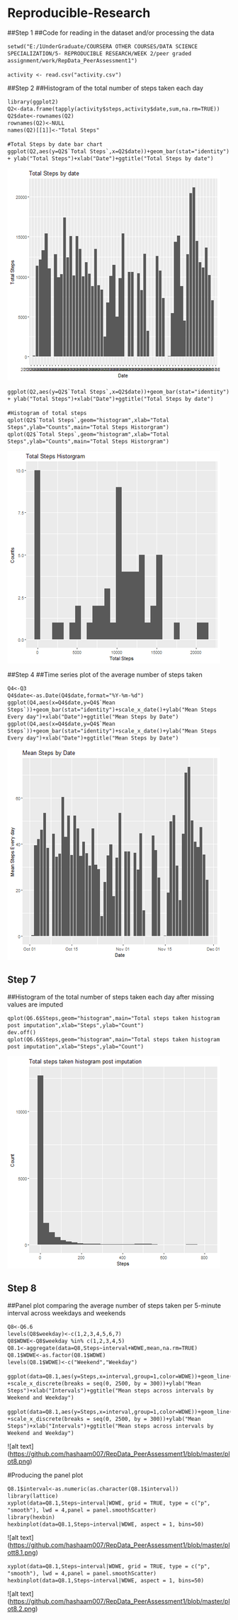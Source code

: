 # Reproducible-Research

##Step 1
##Code for reading in the dataset and/or processing the data
```{r, echo = TRUE}
setwd("E:/1UnderGraduate/COURSERA OTHER COURSES/DATA SCIENCE SPECIALIZATION/5- REPRODUCIBLE RESEARCH/WEEK 2/peer graded assignment/work/RepData_PeerAssessment1")

activity <- read.csv("activity.csv")
```

##Step 2
##Histogram of the total number of steps taken each day
```{r, echo = TRUE}
library(ggplot2)
Q2<-data.frame(tapply(activity$steps,activity$date,sum,na.rm=TRUE))
Q2$date<-rownames(Q2)
rownames(Q2)<-NULL
names(Q2)[[1]]<-"Total Steps"

#Total Steps by date bar chart
ggplot(Q2,aes(y=Q2$`Total Steps`,x=Q2$date))+geom_bar(stat="identity") + ylab("Total Steps")+xlab("Date")+ggtitle("Total Steps by date")
```
![alt text](https://github.com/hashaam007/RepData_PeerAssessment1/blob/master/plot2.png)

```{r, echo = TRUE}
ggplot(Q2,aes(y=Q2$`Total Steps`,x=Q2$date))+geom_bar(stat="identity") + ylab("Total Steps")+xlab("Date")+ggtitle("Total Steps by date")

#Histogram of total steps
qplot(Q2$`Total Steps`,geom="histogram",xlab="Total Steps",ylab="Counts",main="Total Steps Historgram")
qplot(Q2$`Total Steps`,geom="histogram",xlab="Total Steps",ylab="Counts",main="Total Steps Historgram")
```

![alt text](https://github.com/hashaam007/RepData_PeerAssessment1/blob/master/plot2.1.png)

##Step 4
##Time series plot of the average number of steps taken
```{r, echo = TRUE}
Q4<-Q3
Q4$date<-as.Date(Q4$date,format="%Y-%m-%d")
ggplot(Q4,aes(x=Q4$date,y=Q4$`Mean Steps`))+geom_bar(stat="identity")+scale_x_date()+ylab("Mean Steps Every day")+xlab("Date")+ggtitle("Mean Steps by Date")
ggplot(Q4,aes(x=Q4$date,y=Q4$`Mean Steps`))+geom_bar(stat="identity")+scale_x_date()+ylab("Mean Steps Every day")+xlab("Date")+ggtitle("Mean Steps by Date")
```
![alt text](https://github.com/hashaam007/RepData_PeerAssessment1/blob/master/plot4.png)

## Step 7
##Histogram of the total number of steps taken each day after missing values are imputed

```{r, echo = TRUE}
qplot(Q6.6$Steps,geom="histogram",main="Total steps taken histogram post imputation",xlab="Steps",ylab="Count")
dev.off()
qplot(Q6.6$Steps,geom="histogram",main="Total steps taken histogram post imputation",xlab="Steps",ylab="Count")
```
![alt text](https://github.com/hashaam007/RepData_PeerAssessment1/blob/master/plot7.png)

## Step 8
##Panel plot comparing the average number of steps taken per 5-minute interval across weekdays and weekends

```{r, echo = TRUE}
Q8<-Q6.6
levels(Q8$weekday)<-c(1,2,3,4,5,6,7)
Q8$WDWE<-Q8$weekday %in% c(1,2,3,4,5)
Q8.1<-aggregate(data=Q8,Steps~interval+WDWE,mean,na.rm=TRUE)
Q8.1$WDWE<-as.factor(Q8.1$WDWE)
levels(Q8.1$WDWE)<-c("Weekend","Weekday")

ggplot(data=Q8.1,aes(y=Steps,x=interval,group=1,color=WDWE))+geom_line() +scale_x_discrete(breaks = seq(0, 2500, by = 300))+ylab("Mean Steps")+xlab("Intervals")+ggtitle("Mean steps across intervals by Weekend and Weekday")

ggplot(data=Q8.1,aes(y=Steps,x=interval,group=1,color=WDWE))+geom_line() +scale_x_discrete(breaks = seq(0, 2500, by = 300))+ylab("Mean Steps")+xlab("Intervals")+ggtitle("Mean steps across intervals by Weekend and Weekday")
```
![alt text] (https://github.com/hashaam007/RepData_PeerAssessment1/blob/master/plot8.png)

#Producing the panel plot
```{r, echo = TRUE}
Q8.1$interval<-as.numeric(as.character(Q8.1$interval))
library(lattice)
xyplot(data=Q8.1,Steps~interval|WDWE, grid = TRUE, type = c("p", "smooth"), lwd = 4,panel = panel.smoothScatter)
library(hexbin)
hexbinplot(data=Q8.1,Steps~interval|WDWE, aspect = 1, bins=50)
```
![alt text] (https://github.com/hashaam007/RepData_PeerAssessment1/blob/master/plott8.1.png)

```{r, echo = TRUE}
xyplot(data=Q8.1,Steps~interval|WDWE, grid = TRUE, type = c("p", "smooth"), lwd = 4,panel = panel.smoothScatter)
hexbinplot(data=Q8.1,Steps~interval|WDWE, aspect = 1, bins=50)
```
![alt text] (https://github.com/hashaam007/RepData_PeerAssessment1/blob/master/plot8.2.png)

